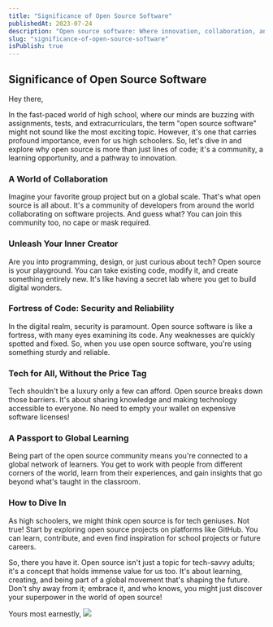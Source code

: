 ```yaml
---
title: "Significance of Open Source Software"
publishedAt: 2023-07-24
description: "Open source software: Where innovation, collaboration, and learning unite for a better digital future."
slug: "significance-of-open-source-software"
isPublish: true
---
```


## Significance of Open Source Software

Hey there,

In the fast-paced world of high school, where our minds are buzzing with assignments, tests, and extracurriculars, the term "open source software" might not sound like the most exciting topic. However, it's one that carries profound importance, even for us high schoolers. So, let's dive in and explore why open source is more than just lines of code; it's a community, a learning opportunity, and a pathway to innovation.

### A World of Collaboration
Imagine your favorite group project but on a global scale. That's what open source is all about. It's a community of developers from around the world collaborating on software projects. And guess what? You can join this community too, no cape or mask required.

### Unleash Your Inner Creator
Are you into programming, design, or just curious about tech? Open source is your playground. You can take existing code, modify it, and create something entirely new. It's like having a secret lab where you get to build digital wonders.

### Fortress of Code: Security and Reliability
In the digital realm, security is paramount. Open source software is like a fortress, with many eyes examining its code. Any weaknesses are quickly spotted and fixed. So, when you use open source software, you're using something sturdy and reliable.

### Tech for All, Without the Price Tag
Tech shouldn't be a luxury only a few can afford. Open source breaks down those barriers. It's about sharing knowledge and making technology accessible to everyone. No need to empty your wallet on expensive software licenses!

### A Passport to Global Learning
Being part of the open source community means you're connected to a global network of learners. You get to work with people from different corners of the world, learn from their experiences, and gain insights that go beyond what's taught in the classroom.

### How to Dive In
As high schoolers, we might think open source is for tech geniuses. Not true! Start by exploring open source projects on platforms like GitHub. You can learn, contribute, and even find inspiration for school projects or future careers.

So, there you have it. Open source isn't just a topic for tech-savvy adults; it's a concept that holds immense value for us too. It's about learning, creating, and being part of a global movement that's shaping the future. Don't shy away from it; embrace it, and who knows, you might just discover your superpower in the world of open source!

Yours most earnestly,
<img class="w-1/4" src="/sign.png">